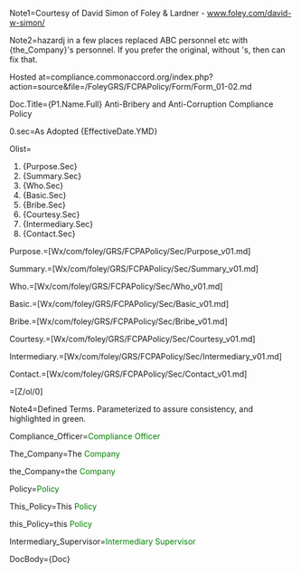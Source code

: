 Note1=Courtesy of David Simon of Foley & Lardner - www.foley.com/david-w-simon/

Note2=hazardj in a few places replaced ABC personnel etc with {the_Company}'s personnel.  If you prefer the original, without 's, then can fix that.

Hosted at=compliance.commonaccord.org/index.php?action=source&file=/FoleyGRS/FCPAPolicy/Form/Form_01-02.md

Doc.Title={P1.Name.Full} Anti-Bribery and Anti-Corruption Compliance Policy

0.sec=As Adopted {EffectiveDate.YMD}

Olist=<ol><li>{Purpose.Sec}<li>{Summary.Sec}<li>{Who.Sec}<li>{Basic.Sec}<li>{Bribe.Sec}<li>{Courtesy.Sec}<li>{Intermediary.Sec}<li>{Contact.Sec}</ol>

Purpose.=[Wx/com/foley/GRS/FCPAPolicy/Sec/Purpose_v01.md]

Summary.=[Wx/com/foley/GRS/FCPAPolicy/Sec/Summary_v01.md]

Who.=[Wx/com/foley/GRS/FCPAPolicy/Sec/Who_v01.md]

Basic.=[Wx/com/foley/GRS/FCPAPolicy/Sec/Basic_v01.md]

Bribe.=[Wx/com/foley/GRS/FCPAPolicy/Sec/Bribe_v01.md]

Courtesy.=[Wx/com/foley/GRS/FCPAPolicy/Sec/Courtesy_v01.md]

Intermediary.=[Wx/com/foley/GRS/FCPAPolicy/Sec/Intermediary_v01.md]

Contact.=[Wx/com/foley/GRS/FCPAPolicy/Sec/Contact_v01.md]

=[Z/ol/0]

Note4=Defined Terms.  Parameterized to assure consistency, and highlighted in green. 

Compliance_Officer=<font style="color:green;">Compliance Officer</font>

The_Company=The <font style="color:green;">Company</font>

the_Company=the <font style="color:green;">Company</font>

Policy=<font style="color:green;">Policy</font>

This_Policy=This <font style="color:green;">Policy</font>

this_Policy=this <font style="color:green;">Policy</font>

Intermediary_Supervisor=<font style="color:green;">Intermediary Supervisor</font>

DocBody=<!DOCTYPE html><html><head><style>ins (Curly-) color: magenta(-Curly) li (Curly-)margin: 15px;(-Curly) ol (Curly-)list-style-type: upper-roman; (-Curly) ol ol (Curly-)list-style-type: disc;(-Curly) ol ol ol (Curly-)list-style-type: decimal;(-Curly)</style></head><body>{Doc}
